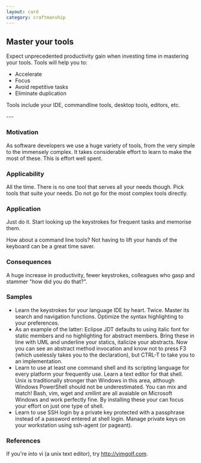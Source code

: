 ```yaml
---
layout: card
category: craftmanship
---
```

Master your tools
---
<p>Expect unprecedented productivity gain when investing time
      in mastering your tools. Tools will help you to:</p>
<ul>
<li>Accelerate</li>
<li>Focus</li>
<li>Avoid repetitive tasks</li>
<li>Eliminate duplication</li>
</ul>
<p>Tools include your IDE, commandline tools, desktop tools,
      editors, etc.</p>
---

### Motivation

As software developers we use a huge variety of tools, from the very simple to the immensely complex. It takes considerable effort to learn to make the most of these. This is effort well spent.

### Applicability

All the time. There is no one tool that serves all your needs though. Pick tools that suite your needs. Do not go for the most complex tools directly.

### Application

Just do it. Start looking up the keystrokes for frequent tasks and memorise them.

How about a command line tools? Not having to lift your hands of the keyboard can be a great time saver.

### Consequences

A huge increase in productivity, fewer keystrokes, colleagues who gasp and stammer "how did you do that?".

### Samples

* Learn the keystrokes for your language IDE by heart. Twice. Master its search and navigation functions. Optimize the syntax highlighting to your preferences.
* As an example of the latter: Eclipse JDT defaults to using italic font for static members and no highlighting for abstract members. Bring these in line with UML and underline your statics, italicize your abstracts. Now you can see an abstract method invocation and know not to press F3 (which uselessly takes you to the declaration), but CTRL-T to take you to an implementation.
* Learn to use at least one command shell and its scripting language for every platform your frequently use. Learn a text editor for that shell. Unix is traditionally stronger than Windows in this area, although Windows PowerShell should not be underestimated. You can mix and match! Bash, vim, wget and xmllint are all avaiable on Microsoft Windows and work perfectly fine. By installing these your can focus your effort on just one type of shell.
* Learn to use SSH login by a private key protected with a passphrase instead of a password entered at shell login. Manage private keys on your workstation using ssh-agent (or pageant).

### References

If you're into vi (a unix text editor), try http://vimgolf.com.


